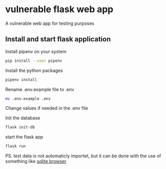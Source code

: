 # vulnerable flask web app

A vulnerable web app for testing purposes

## Install and start flask application

Install pipenv on your system

```bash
pip install --user pipenv
```

Install the python packages

```bash
pipenv install
```

Rename .env.example file to .env 
```bash
mv .env.example .env
```

Change values if needed in the .env file


Init the database

```bash
flask init-db
```

start the flask app
```bash
flask run
```

PS. test data is not automaticly importet, but it can be done with the use of something like [sqlite browser](https://sqlitebrowser.org/)
